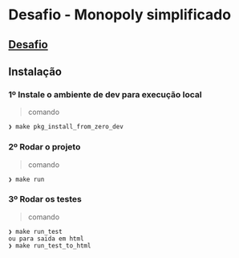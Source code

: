 # Desafio - Monopoly simplificado

## [Desafio](DESAFIO.md)

## Instalação
### 1º Instale o ambiente de dev para execução local
> comando
```shell
❯ make pkg_install_from_zero_dev
```

### 2º Rodar o projeto
> comando
```shell
❯ make run
```

### 3º Rodar os testes
> comando
```shell
❯ make run_test
ou para saida em html
❯ make run_test_to_html
```
